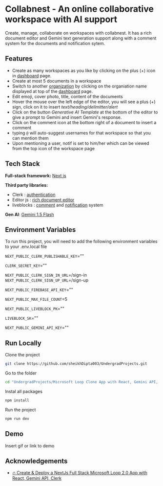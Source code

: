 
# Collabnest - An online collaborative workspace with AI support

Create, manage, collaborate on workspaces with collabnest. It has a rich document editor and Gemini text generation support along with a comment system for the documents and notification sytem.


## Features

- Create as many workspaces as you like by clicking on the plus (+) icon in [dashboard](http://localhost:3000/dashboard) page.
- Create at most 5 documents in a workspace
- Switch to another [organization](https://clerk.com/docs/organizations/overview) by clicking on the organiation name displayed at top of the [dashboard](http://localhost:3000/dashboard) page.
- Edit emoji, cover photo, title, content of the documents
- Hover the mouse over the left edge of the editor, you will see a plus (+) sign, click on it to insert *text/heading/delimitter/alert*
- Click on the button *Generative AI Template* at the bottom of the editor to give a prompt to Gemini and insert Gemini's response.
- Click on the comment icon at the bottom right of a document to insert a comment
- typing ```@``` will auto-suggest usernames for that workspace so that you can mention them
- Upon mentioning a user, notif is set to him/her which can be viewed from the top icon of the workspace page



## Tech Stack

**Full-stack framework:** [Next js](https://nextjs.org/docs/app/getting-started/installation)

**Third party libraries:**
- Clerk : [authentication](https://clerk.com/docs/quickstarts/nextjs)
- Editor js : [rich document editor](https://editorjs.io/getting-started/)
- liveblocks : [comment](https://liveblocks.io/docs/get-started/nextjs-comments) and [notification](https://liveblocks.io/docs/get-started/nextjs-notifications) system

**Gen AI**: [Gemini 1.5 Flash](https://aistudio.google.com/)


## Environment Variables

To run this project, you will need to add the following environment variables to your .env.local file

```NEXT_PUBLIC_CLERK_PUBLISHABLE_KEY```=""

```CLERK_SECRET_KEY```=""

```NEXT_PUBLIC_CLERK_SIGN_IN_URL```=/sign-in
```NEXT_PUBLIC_CLERK_SIGN_UP_URL```=/sign-up

```NEXT_PUBLIC_FIREBASE_API_KEY```=""

```NEXT_PUBLIC_MAX_FILE_COUNT```=5

```NEXT_PUBLIC_LIVEBLOCK_PK```=""

```LIVEBLOCK_SK```=""

```NEXT_PUBLIC_GEMINI_API_KEY```=""


## Run Locally

Clone the project
```bash
git clone https://github.com/sheikhDipta003/UndergradProjects.git
```

Go to the folder
```bash
cd "UndergradProjects/Microsoft Loop Clone App with React, Gemini API, Clerk/collabnest"
```

Instal all packages
```bash
npm install
```

Run the project
```bash
npm run dev 
```

## Demo

Insert gif or link to demo


## Acknowledgements
- [🔥 Create & Deploy a NextJs Full Stack Microsoft Loop 2.0 App with React, Gemini API, Clerk](https://youtu.be/6GKFEqB8LWo?si=8FQJyObSKqzSfTdQ)


